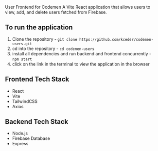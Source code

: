 User Frontend for Codemen
A Vite React application that allows users to view, add, and delete users fetched from Firebase.

## To run the application

1. Clone the repository - `git clone https://github.com/kceder/codemen-users.git`
2. cd into the repository - `cd codemen-users`
3. install all dependencies and run backend and frontend concurrently - `npm start`
4. click on the link in the terminal to view the application in the browser

## Frontend Tech Stack

- React
- Vite
- TailwindCSS
- Axios

## Backend Tech Stack

- Node.js
- Firebase Database
- Express